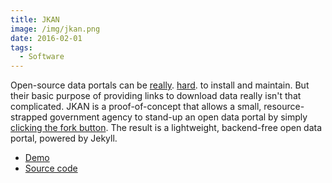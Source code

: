 ```yaml
---
title: JKAN
image: /img/jkan.png
date: 2016-02-01
tags:
  - Software
---
```

Open-source data portals can be [really](https://twitter.com/waldojaquith/status/282599673569619969).
[hard](https://twitter.com/chris_whong/status/669207423719235584). to install and maintain. But their
basic purpose of providing links to download data really isn't that complicated. JKAN is a proof-of-concept
that allows a small, resource-strapped government agency to stand-up an open data portal by simply
[clicking the fork button](https://help.github.com/articles/fork-a-repo/). The result is a lightweight,
backend-free open data portal, powered by Jekyll.

* [Demo](http://timwis.com/jkan)
* [Source code](https://github.com/timwis/jkan)
